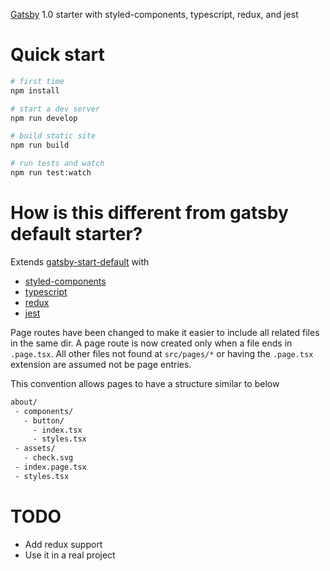 [Gatsby] 1.0 starter with styled-components, typescript, redux, and jest

# Quick start

```bash
# first time
npm install

# start a dev server
npm run develop

# build static site
npm run build

# run tests and watch
npm run test:watch

```

# How is this different from gatsby default starter?

Extends [gatsby-start-default] with

 - [styled-components]
 - [typescript]
 - [redux]
 - [jest]

Page routes have been changed to make it easier to include all related files in the same dir.  A page route is now created only when a file ends in `.page.tsx`.  All other files not found at `src/pages/*` or having the `.page.tsx` extension are assumed not be page entries.

This convention allows pages to have a structure similar to below

```bash
about/
 - components/
   - button/
     - index.tsx
     - styles.tsx
 - assets/
   - check.svg
 - index.page.tsx
 - styles.tsx

```

# TODO

 - Add redux support
 - Use it in a real project



[gatsby]: http://gatsbyjs.org
[styled-components]: http://styled-components.com
[typescript]: http://typescriptlang.org
[redux]: http://redux.js.org
[jest]: http://facebook.github.io/jest
[gatsby-start-default]: http://github.com/gatsbyjs/gatsby-starter-default
